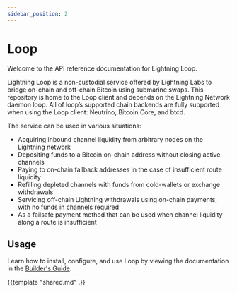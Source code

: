 ```yaml
---
sidebar_position: 2
---
```


# Loop

Welcome to the API reference documentation for Lightning Loop.

Lightning Loop is a non-custodial service offered by Lightning Labs to bridge
on-chain and off-chain Bitcoin using submarine swaps. This repository is home to
the Loop client and depends on the Lightning Network daemon loop. All of loop’s
supported chain backends are fully supported when using the Loop client:
Neutrino, Bitcoin Core, and btcd.

The service can be used in various situations:

- Acquiring inbound channel liquidity from arbitrary nodes on the Lightning
  network
- Depositing funds to a Bitcoin on-chain address without closing active
  channels
- Paying to on-chain fallback addresses in the case of insufficient route
  liquidity
- Refilling depleted channels with funds from cold-wallets or exchange
  withdrawals
- Servicing off-chain Lightning withdrawals using on-chain payments, with no
  funds in channels required
- As a failsafe payment method that can be used when channel liquidity along a
  route is insufficient

## Usage

Learn how to install, configure, and use Loop by viewing the documentation in the [Builder's Guide](https://docs.lightning.engineering/lightning-network-tools/loop/get-started).

{{template "shared.md" .}}